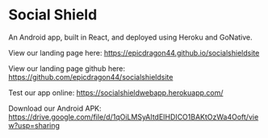 # Social Shield

An Android app, built in React, and deployed using Heroku and GoNative.

View our landing page here: https://epicdragon44.github.io/socialshieldsite

View our landing page github here: https://github.com/epicdragon44/socialshieldsite

Test our app online: https://socialshieldwebapp.herokuapp.com/

Download our Android APK: https://drive.google.com/file/d/1qOiLMSyAItdEIHDICO1BAKtOzWa4Ooft/view?usp=sharing
